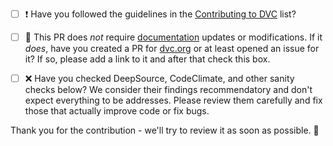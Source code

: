 * [ ] ❗ Have you followed the guidelines in the
      [Contributing to DVC](https://dvc.org/doc/user-guide/contributing/core)
      list?

* [ ] 📖 This PR does _not_ require [documentation](https://dvc.org/doc) updates
      or modifications. If it _does_, have you created a PR for
      [dvc.org](https://github.com/iterative/dvc.org) or at least opened an
      issue for it? If so, please add a link to it and after that check this
      box.

* [ ] ❌ Have you checked DeepSource, CodeClimate, and other sanity checks
      below? We consider their findings recommendatory and don't expect
      everything to be addresses. Please review them carefully and fix those
      that actually improve code or fix bugs.

Thank you for the contribution - we'll try to review it as soon as possible. 🙏

